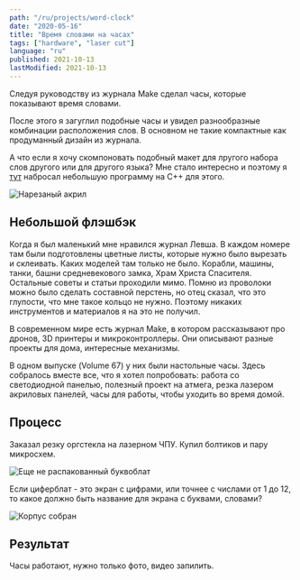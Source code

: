 ```yaml
---
path: "/ru/projects/word-clock"
date: "2020-05-16"
title: "Время словами на часах"
tags: ["hardware", "laser cut"]
language: "ru"
published: 2021-10-13
lastModified: 2021-10-13
---
```


Следуя руководству из журнала Make сделал часы, которые показывают время словами.

После этого я загуглил подобные часы и увидел разнообразные комбинации расположения слов. В основном не такие компактные как продуманный дизайн из журнала. 

А что если я хочу скомпоновать подобный макет для лругого набора слов другого или для другого языка? Мне стало интересно и поэтому я [тут](https://repl.it/@stakanmartini/WordClock#main.cpp) набросал небольшую программу на С++ для этого.

![Нарезаный акрил](./word-clock-1.jpg)

## Небольшой флэшбэк

Когда я был маленький мне нравился журнал Левша. В каждом номере там были подготовлены цветные листы, которые нужно было вырезать и склеивать. Каких моделей там только не было. Корабли, машины, танки, башни средневекового замка, Храм Христа Спасителя. Остальные советы и статьи проходили мимо. Помню из проволоки можно было сделать составной перстень, но отец сказал, что это глупости, что мне такое кольцо не нужно. Поэтому никаких инструментов и материалов я на это не получил.

В современном мире есть журнал Make, в котором рассказывают про дронов, 3D принтеры и микроконтроллеры. Они описывают разные проекты для дома, интересные механизмы.

В одном выпуске (Volume 67) у них были настольные часы. Здесь собралось вместе все, что я хотел попробовать: работа со светодиодной панелью, полезный проект на атмега, резка лазером акриловых панелей, часы для работы, чтобы уходить во время домой.

## Процесс

Заказал резку оргстекла на лазерном ЧПУ. Купил болтиков и пару микросхем.

![Еще не распакованный буквоблат](./word-clock-2.jpg)

Если циферблат - это экран с цифрами, или точнее с числами от 1 до 12, то какое должно быть название для экрана с буквами, словами?

![Корпус собран](./word-clock-3.jpg)

## Результат

Часы работают, нужно только фото, видео запилить.